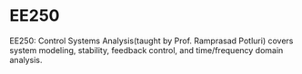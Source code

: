 # EE250
EE250: Control Systems Analysis(taught by Prof. Ramprasad Potluri) covers system modeling, stability, feedback control, and time/frequency domain analysis.
